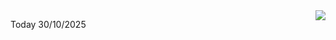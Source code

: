 <img align="right" src="https://media.giphy.com/media/M9gbBd9nbDrOTu1Mqx/giphy.gif">


Today 30/10/2025

